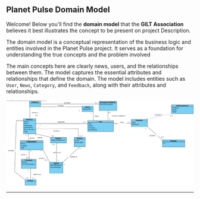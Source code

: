 ##  Planet Pulse Domain Model

Welcome! Below you'll find the **domain model** that the **GILT Association** believes it best illustrates the concept to be present on project Description.

The domain model is a conceptual representation of the business logic and entities involved in the Planet Pulse project. It serves as a foundation for understanding the true concepts and the problem involved

The main concepts here are clearly news, users, and the relationships between them. The model captures the essential attributes and relationships that define the domain.
The model includes entities such as `User`, `News`, `Category`, and `Feedback`, along with their attributes and relationships. 


![Domain Model](Domain-model-conceptual.svg)


---